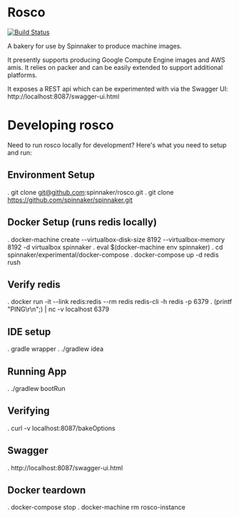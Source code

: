 Rosco
=====
[![Build Status](https://api.travis-ci.org/spinnaker/rosco.svg?branch=master)](https://travis-ci.org/spinnaker/rosco)

A bakery for use by Spinnaker to produce machine images.

It presently supports producing Google Compute Engine images and AWS amis. It relies on packer and can be easily extended to support additional platforms.

It exposes a REST api which can be experimented with via the Swagger UI: http://localhost:8087/swagger-ui.html

# Developing rosco

Need to run rosco locally for development? Here's what you need to setup and run:

## Environment Setup
. git clone git@github.com:spinnaker/rosco.git
. git clone https://github.com/spinnaker/spinnaker.git

## Docker Setup (runs redis locally)
. docker-machine create --virtualbox-disk-size 8192 --virtualbox-memory 8192 -d virtualbox spinnaker
. eval $(docker-machine env spinnaker)
. cd spinnaker/experimental/docker-compose
. docker-compose up -d redis rush

## Verify redis
. docker run -it --link redis:redis --rm redis redis-cli -h redis -p 6379
. (printf "PING\r\n";) | nc -v localhost 6379

## IDE setup
. gradle wrapper
. ./gradlew idea

## Running App
. ./gradlew bootRun

## Verifying
. curl -v localhost:8087/bakeOptions

## Swagger
. http://localhost:8087/swagger-ui.html

## Docker teardown
. docker-compose stop
. docker-machine rm rosco-instance
